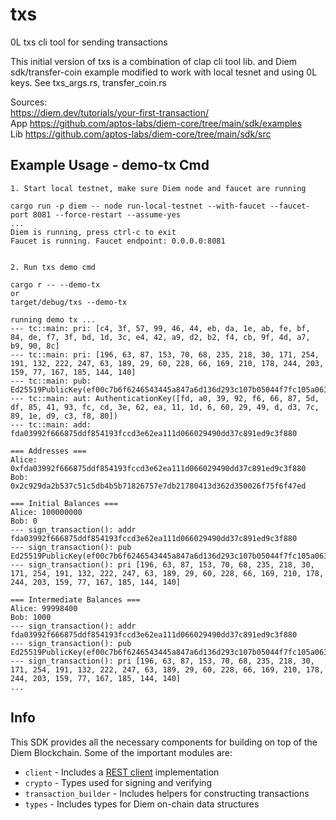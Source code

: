 # txs

0L txs cli tool for sending transactions

This initial version of txs is a combination of clap cli tool lib. and Diem sdk/transfer-coin example modified to work with local tesnet and using 0L keys. 
See txs_args.rs, transfer_coin.rs  

Sources:  
https://diem.dev/tutorials/your-first-transaction/  
App https://github.com/aptos-labs/diem-core/tree/main/sdk/examples  
Lib https://github.com/aptos-labs/diem-core/tree/main/sdk/src   

## Example Usage - demo-tx Cmd

```
1. Start local testnet, make sure Diem node and faucet are running

cargo run -p diem -- node run-local-testnet --with-faucet --faucet-port 8081 --force-restart --assume-yes
...
Diem is running, press ctrl-c to exit
Faucet is running. Faucet endpoint: 0.0.0.0:8081


2. Run txs demo cmd

cargo r -- --demo-tx
or 
target/debug/txs --demo-tx

running demo tx ...
--- tc::main: pri: [c4, 3f, 57, 99, 46, 44, eb, da, 1e, ab, fe, bf, 84, de, f7, 3f, bd, 1d, 3c, e4, 42, a9, d2, b2, f4, cb, 9f, 4d, a7, b9, 90, 8c]
--- tc::main: pri: [196, 63, 87, 153, 70, 68, 235, 218, 30, 171, 254, 191, 132, 222, 247, 63, 189, 29, 60, 228, 66, 169, 210, 178, 244, 203, 159, 77, 167, 185, 144, 140]
--- tc::main: pub: Ed25519PublicKey(ef00c7b6f6246543445a847a6d136d293c107b05044f7fc105a063c93c50d7a0)
--- tc::main: aut: AuthenticationKey([fd, a0, 39, 92, f6, 66, 87, 5d, df, 85, 41, 93, fc, cd, 3e, 62, ea, 11, 1d, 6, 60, 29, 49, d, d3, 7c, 89, 1e, d9, c3, f8, 80])
--- tc::main: add: fda03992f666875ddf854193fccd3e62ea111d066029490dd37c891ed9c3f880

=== Addresses ===
Alice: 0xfda03992f666875ddf854193fccd3e62ea111d066029490dd37c891ed9c3f880
Bob: 0x2c929da2b537c51c5db4b5b71826757e7db21780413d362d350026f75f6f47ed

=== Initial Balances ===
Alice: 100000000
Bob: 0
--- sign_transaction(): addr fda03992f666875ddf854193fccd3e62ea111d066029490dd37c891ed9c3f880
--- sign_transaction(): pub Ed25519PublicKey(ef00c7b6f6246543445a847a6d136d293c107b05044f7fc105a063c93c50d7a0)
--- sign_transaction(): pri [196, 63, 87, 153, 70, 68, 235, 218, 30, 171, 254, 191, 132, 222, 247, 63, 189, 29, 60, 228, 66, 169, 210, 178, 244, 203, 159, 77, 167, 185, 144, 140]

=== Intermediate Balances ===
Alice: 99998400
Bob: 1000
--- sign_transaction(): addr fda03992f666875ddf854193fccd3e62ea111d066029490dd37c891ed9c3f880
--- sign_transaction(): pub Ed25519PublicKey(ef00c7b6f6246543445a847a6d136d293c107b05044f7fc105a063c93c50d7a0)
--- sign_transaction(): pri [196, 63, 87, 153, 70, 68, 235, 218, 30, 171, 254, 191, 132, 222, 247, 63, 189, 29, 60, 228, 66, 169, 210, 178, 244, 203, 159, 77, 167, 185, 144, 140]
...
```

## Info

This SDK provides all the necessary components for building on top of the Diem Blockchain. Some of the important modules are:

* `client` - Includes a [REST client](https://diem.dev/nodes/diem-api-spec#/) implementation
* `crypto` - Types used for signing and verifying
* `transaction_builder` - Includes helpers for constructing transactions
* `types` - Includes types for Diem on-chain data structures
